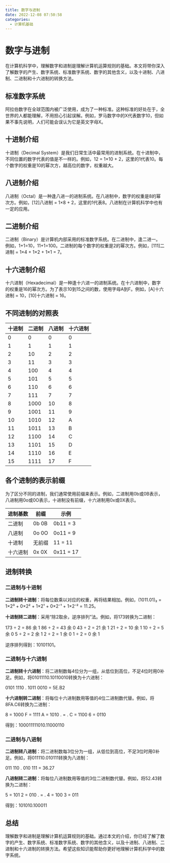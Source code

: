 ```yaml
---
title: 数字与进制
date: 2022-12-08 07:50:58
categories:
  - 计算机基础
---
```

# 数字与进制

在计算机科学中，理解数字和进制是理解计算机运算规则的基础。本文将带你深入了解数字的产生、数字系统、标准数字系统、数字的其他含义，以及十进制、八进制、二进制和十六进制的转换方法。







## 标准数字系统

阿拉伯数字在全球范围内被广泛使用，成为了一种标准。这种标准的好处在于，全世界的人都能理解，不用担心引起误解。例如，罗马数字中的Ⅹ代表数字10，但如果不事先说明，人们可能会误认为它是英文字母X。



## 十进制介绍

十进制（Decimal System）是我们日常生活中最常用的进制系统。在十进制中，不同位置的数字代表的值是不一样的。例如，12 = 1×10 + 2，这里的1代表10。每个数字的权重是10的幂次方，越高位的数字，权重越大。



## 八进制介绍

八进制（Octal）是一种逢八进一的进制系统。在八进制中，数字的权重是8的幂次方。例如，[12]八进制 = 1×8 + 2，这里的1代表8。八进制在计算机科学中也有一定的应用。



## 二进制介绍

二进制（Binary）是计算机内部采用的标准数字系统。在二进制中，逢二进一。例如，1+1=10，11+1=100。二进制的每个数字的权重是2的幂次方。例如，[111]二进制 = 1×4 + 1×2 + 1×1 = 7。



## 十六进制介绍

十六进制（Hexadecimal）是一种逢十六进一的进制系统。在十六进制中，数字的权重是16的幂次方。为了表示10到15之间的数，使用字母A到F。例如，[A]十六进制 = 10，[10]十六进制 = 16。



## 不同进制的对照表

| 十进制 | 二进制 | 八进制 | 十六进制 |
| ------ | ------ | ------ | -------- |
| 0      | 0      | 0      | 0        |
| 1      | 1      | 1      | 1        |
| 2      | 10     | 2      | 2        |
| 3      | 11     | 3      | 3        |
| 4      | 100    | 4      | 4        |
| 5      | 101    | 5      | 5        |
| 6      | 110    | 6      | 6        |
| 7      | 111    | 7      | 7        |
| 8      | 1000   | 10     | 8        |
| 9      | 1001   | 11     | 9        |
| 10     | 1010   | 12     | A        |
| 11     | 1011   | 13     | B        |
| 12     | 1100   | 14     | C        |
| 13     | 1101   | 15     | D        |
| 14     | 1110   | 16     | E        |
| 15     | 1111   | 17     | F        |



## 各个进制的表示前缀

为了区分不同的进制，我们通常使用前缀来表示。例如，二进制用0b或0B表示，八进制用0o或0O表示，十进制没有前缀，十六进制用0x或0X表示。

| 进制基数 | 前缀   | 示例      |
| -------- | ------ | --------- |
| 二进制   | 0b 0B  | 0b11 = 3  |
| 八进制   | 0o 0O  | 0o11 = 9  |
| 十进制   | 无前缀 | 11 = 11   |
| 十六进制 | 0x 0X  | 0x11 = 17 |

## 进制转换

###  二进制与十进制

**二进制转十进制**：将每位数乘以对应的权重，再将结果相加。例如，(1011.01)₂ = 1×2³ + 0×2² + 1×2¹ + 0×2⁻¹ + 1×2⁻² = 11.25。

**十进制转二进制**：采用“除2取余，逆序排列”法。例如，将173转换为二进制：

173 ÷ 2 = 86 余 1
86 ÷ 2 = 43 余 0
43 ÷ 2 = 21 余 1
21 ÷ 2 = 10 余 1
10 ÷ 2 = 5 余 0
5 ÷ 2 = 2 余 1
2 ÷ 2 = 1 余 0
1 ÷ 2 = 0 余 1

逆序排列得到：10101101。

### 二进制与十六进制

**二进制转十六进制**：将二进制数每4位分为一组，从低位到高位，不足4位时用0补足。例如，将01011110.10110010转换为十六进制：

0101 1110 . 1011 0010 = 5E.B2

**十六进制转二进制**：将每位十六进制数用等值的4位二进制数代替。例如，将8FA.C6转换为二进制：

8 = 1000
F = 1111
A = 1010
. = .
C = 1100
6 = 0110

得到：100011111010.11000110

###  二进制与八进制

**二进制转八进制**：将二进制数每3位分为一组，从低位到高位，不足3位时用0补足。例如，将011110.010111转换为八进制：

011 110 . 010 111 = 36.27

**八进制转二进制**：将每位八进制数用等值的3位二进制数代替。例如，将52.43转换为二进制：

5 = 101
2 = 010
. = .
4 = 100
3 = 011

得到：101010.100011

## 总结

理解数字和进制是理解计算机运算规则的基础。通过本文的介绍，你已经了解了数字的产生、数字系统、标准数字系统、数字的其他含义，以及十进制、八进制、二进制和十六进制的转换方法。希望这些知识能帮助你更好地理解计算机科学中的数字系统。
